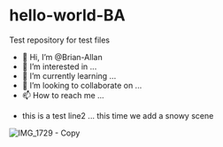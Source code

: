 # hello-world-BA
Test repository for test files

- 👋 Hi, I’m @Brian-Allan
- 👀 I’m interested in ...
- 🌱 I’m currently learning ...
- 💞️ I’m looking to collaborate on ...
- 📫 How to reach me ...

* this is a test line2 ... this time we add a snowy scene

![IMG_1729 - Copy](https://user-images.githubusercontent.com/89317042/130333629-687f1789-22aa-4314-a23c-c59542f51a62.jpg)




